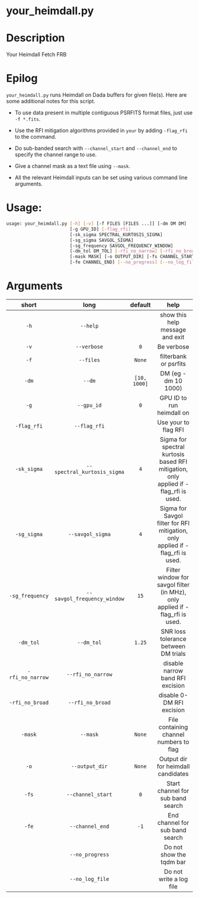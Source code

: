 
your_heimdall.py
================

# Description


Your Heimdall Fetch FRB
# Epilog



`your_heimdall.py` runs Heimdall on Dada buffers for given file(s). Here are some additional notes for this script.

 - To use data present in multiple contiguous PSRFITS format files, just use `-f *.fits`.

 - Use the RFI mitigation algorithms provided in `your` by adding `-flag_rfi` to the command.

 - Do sub-banded search with `--channel_start` and `--channel_end` to specify the channel range to use.

 - Give a channel mask as a text file using `--mask`.

 - All the relevant Heimdall inputs can be set using various command line arguments.


# Usage:


```bash
usage: your_heimdall.py [-h] [-v] [-f FILES [FILES ...]] [-dm DM DM]
                        [-g GPU_ID] [-flag_rfi]
                        [-sk_sigma SPECTRAL_KURTOSIS_SIGMA]
                        [-sg_sigma SAVGOL_SIGMA]
                        [-sg_frequency SAVGOL_FREQUENCY_WINDOW]
                        [-dm_tol DM_TOL] [-rfi_no_narrow] [-rfi_no_broad]
                        [-mask MASK] [-o OUTPUT_DIR] [-fs CHANNEL_START]
                        [-fe CHANNEL_END] [--no_progress] [--no_log_file]

```
# Arguments

|short|long|default|help|
| :---: | :---: | :---: | :---: |
|`-h`|`--help`||show this help message and exit|
|`-v`|`--verbose`|`0`|Be verbose|
|`-f`|`--files`|`None`|filterbank or psrfits|
|`-dm`|`--dm`|`[10, 1000]`|DM (eg -dm 10 1000)|
|`-g`|`--gpu_id`|`0`|GPU ID to run heimdall on|
|`-flag_rfi`|`--flag_rfi`||Use your to flag RFI|
|`-sk_sigma`|`--spectral_kurtosis_sigma`|`4`|Sigma for spectral kurtosis based RFI mitigation, only applied if -flag_rfi is used.|
|`-sg_sigma`|`--savgol_sigma`|`4`|Sigma for Savgol filter for RFI mitigation, only applied if -flag_rfi is used.|
|`-sg_frequency`|`--savgol_frequency_window`|`15`|Filter window for savgol filter (in MHz), only applied if -flag_rfi is used.|
|`-dm_tol`|`--dm_tol`|`1.25`|SNR loss tolerance between DM trials|
|`-rfi_no_narrow`|`--rfi_no_narrow`||disable narrow band RFI excision|
|`-rfi_no_broad`|`--rfi_no_broad`||disable 0-DM RFI excision|
|`-mask`|`--mask`|`None`|File containing channel numbers to flag|
|`-o`|`--output_dir`|`None`|Output dir for heimdall candidates|
|`-fs`|`--channel_start`|`0`|Start channel for sub band search|
|`-fe`|`--channel_end`|`-1`|End channel for sub band search|
||`--no_progress`||Do not show the tqdm bar|
||`--no_log_file`||Do not write a log file|
